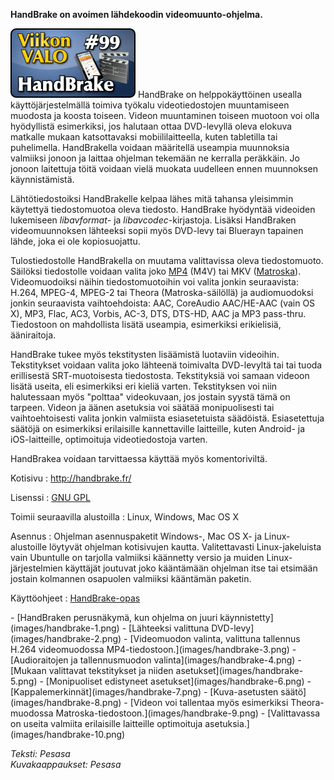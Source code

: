 <!--
Title: HandBrake
Week: 2x47
Number: 99
Date: 2012/11/18
Pageimage: valo99-handbrake.png
Tags: Linux,Mac OS X,Windows,Video
-->

**HandBrake on avoimen lähdekoodin videomuunto-ohjelma.**

![](images/valo99-handbrake.png "fig:valo99-handbrake.png") HandBrake on
helppokäyttöinen usealla käyttöjärjestelmällä toimiva työkalu
videotiedostojen muuntamiseen muodosta ja koosta toiseen. Videon
muuntaminen toiseen muotoon voi olla hyödyllistä esimerkiksi, jos
halutaan ottaa DVD-levyllä oleva elokuva matkalle mukaan katsottavaksi
mobiililaitteella, kuten tabletilla tai puhelimella. HandBrakella
voidaan määritellä useampia muunnoksia valmiiksi jonoon ja laittaa
ohjelman tekemään ne kerralla peräkkäin. Jo jonoon laitettuja töitä
voidaan vielä muokata uudelleen ennen muunnoksen käynnistämistä.

Lähtötiedostoiksi HandBrakelle kelpaa lähes mitä tahansa yleisimmin
käytettyä tiedostomuotoa oleva tiedosto. HandBrake hyödyntää videoiden
lukemiseen *libavformat*- ja *libavcodec*-kirjastoja. Lisäksi HandBraken
videomuunnoksen lähteeksi sopii myös DVD-levy tai Bluerayn tapainen
lähde, joka ei ole kopiosuojattu.

Tulostiedostolle HandBrakella on muutama valittavissa oleva
tiedostomuoto. Säilöksi tiedostolle voidaan valita joko
[MP4](http://en.wikipedia.org/wiki/MPEG-4_Part_14) (M4V) tai MKV
([Matroska](http://en.wikipedia.org/wiki/Matroska)). Videomuodoiksi
näihin tiedostomuotoihin voi valita jonkin seuraavista: H.264, MPEG-4,
MPEG-2 tai Theora (Matroska-säilöllä) ja audiomuodoksi jonkin
seuraavista vaihtoehdoista: AAC, CoreAudio AAC/HE-AAC (vain OS X), MP3,
Flac, AC3, Vorbis, AC-3, DTS, DTS-HD, AAC ja MP3 pass-thru. Tiedostoon
on mahdollista lisätä useampia, esimerkiksi erikielisiä, ääniraitoja.

HandBrake tukee myös tekstitysten lisäämistä luotaviin videoihin.
Tekstitykset voidaan valita joko lähteenä toimivalta DVD-levyltä tai tai
tuoda erillisestä SRT-muotoisesta tiedostosta. Tekstityksiä voi samaan
videoon lisätä useita, eli esimerkiksi eri kieliä varten. Tekstityksen
voi niin halutessaan myös "polttaa" videokuvaan, jos jostain syystä tämä
on tarpeen. Videon ja äänen asetuksia voi säätää monipuolisesti tai
vaihtoehtoisesti valita jonkin valmiista esiasetetuista säädöistä.
Esiasetettuja säätöjä on esimerkiksi erilaisille kannettaville
laitteille, kuten Android- ja iOS-laitteille, optimoituja
videotiedostoja varten.

HandBrakea voidaan tarvittaessa käyttää myös komentoriviltä.

Kotisivu
:   <http://handbrake.fr/>

Lisenssi
:   [GNU GPL](GNU_GPL)

Toimii seuraavilla alustoilla
:   Linux, Windows, Mac OS X

Asennus
:   Ohjelman asennuspaketit Windows-, Mac OS X- ja Linux-alustoille
    löytyvät ohjelman kotisivujen kautta. Valitettavasti
    Linux-jakeluista vain Ubuntulle on tarjolla valmiiksi käännetty
    versio ja muiden Linux-järjestelmien käyttäjät joutuvat joko
    kääntämään ohjelman itse tai etsimään jostain kolmannen osapuolen
    valmiiksi kääntämän paketin.

Käyttöohjeet
:   [HandBrake-opas](https://trac.handbrake.fr/wiki/HandBrakeGuide)

<div class="psgallery" markdown="1">
-   [HandBraken perusnäkymä, kun ohjelma on juuri
    käynnistetty](images/handbrake-1.png)
-   [Lähteeksi valittuna DVD-levy](images/handbrake-2.png)
-   [Videomuodon valinta, valittuna tallennus H.264 videomuodossa
    MP4-tiedostoon.](images/handbrake-3.png)
-   [Audioraitojen ja tallennusmuodon valinta](images/handbrake-4.png)
-   [Mukaan valittavat tekstitykset ja niiden
    asetukset](images/handbrake-5.png)
-   [Monipuoliset edistyneet asetukset](images/handbrake-6.png)
-   [Kappalemerkinnät](images/handbrake-7.png)
-   [Kuva-asetusten säätö](images/handbrake-8.png)
-   [Videon voi tallentaa myös esimerkiksi Theora-muodossa
    Matroska-tiedostoon.](images/handbrake-9.png)
-   [Valittavassa on useita valmiita erilaisille laitteille optimoituja
    asetuksia.](images/handbrake-10.png)
</div>

*Teksti: Pesasa* <br />
*Kuvakaappaukset: Pesasa*
